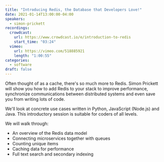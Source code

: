 ```yaml
---
title: "Introducing Redis, the Database that Developers Love!"
date: 2021-01-14T13:00:00-04:00
speakers:
  - simon-prickett
recordings:
  crowdcast:
    url: https://www.crowdcast.io/e/introduction-to-redis
    start_time: "03:24"
  vimeo:
    url: https://vimeo.com/518885921
    length: "1:00:55"
categories:
  - software
draft: false
---
```


Often thought of as a cache, there's so much more to Redis. Simon Prickett will show you how to add Redis to your stack to improve performance, synchronize communications between distributed systems and even save you from writing lots of code.

We'll look at concrete use cases written in Python, JavaScript (Node.js) and Java. This introductory session is suitable for coders of all levels.

We will walk through:

* An overview of the Redis data model
* Connecting microservices together with queues
* Counting unique items
* Caching data for performance
* Full text search and secondary indexing
